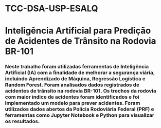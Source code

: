 # TCC-DSA-USP-ESALQ

# Inteligência Artificial para Predição de Acidentes de Trânsito na Rodovia BR-101

### Neste trabalho foram utilizadas ferramentas de Inteligência Artificial (IA) com a finalidade de melhorar a segurança viária, incluindo Aprendizado de Máquina, Regressão Logística e Random Forest. Foram analisados dados registrados de acidentes de trânsito na rodovia BR-101. Os trechos da rodovia com maior índice de acidentes foram identificados e foi implementado um modelo para prever acidentes. Foram utilizados dados abertos da Polícia Rodoviária Federal (PRF) e ferramentas como Jupyter Notebook e Python para visualizar os resultados.
